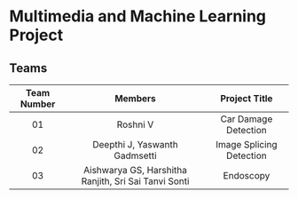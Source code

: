 # Multimedia and Machine Learning Project

## Teams

| Team Number |         Members       |       Project Title      |
|:-----------:|:---------------------:|:------------------------:|
|   01        |      Roshni V         | Car Damage Detection     |
|   02        |  Deepthi J, Yaswanth Gadmsetti | Image Splicing Detection |
|   03        | Aishwarya GS, Harshitha Ranjith, Sri Sai Tanvi Sonti | Endoscopy |
